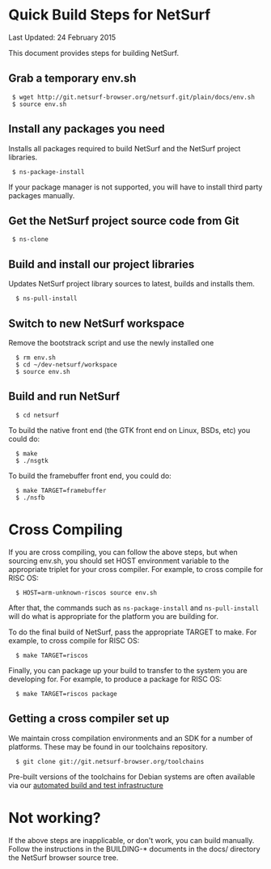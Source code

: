 Quick Build Steps for NetSurf
=============================

Last Updated: 24 February 2015

This document provides steps for building NetSurf.


Grab a temporary env.sh
-----------------------

     $ wget http://git.netsurf-browser.org/netsurf.git/plain/docs/env.sh
     $ source env.sh


Install any packages you need
-----------------------------

Installs all packages required to build NetSurf and the NetSurf project
libraries.

     $ ns-package-install

If your package manager is not supported, you will have to install third
  party packages manually.


Get the NetSurf project source code from Git
--------------------------------------------

     $ ns-clone


Build and install our project libraries
---------------------------------------

Updates NetSurf project library sources to latest, builds and installs them.

      $ ns-pull-install


Switch to new NetSurf workspace
-------------------------------

Remove the bootstrack script and use the newly installed one

      $ rm env.sh
      $ cd ~/dev-netsurf/workspace
      $ source env.sh


Build and run NetSurf
---------------------

      $ cd netsurf

To build the native front end (the GTK front end on Linux, BSDs, etc) you
could do:

      $ make
      $ ./nsgtk

To build the framebuffer front end, you could do:

      $ make TARGET=framebuffer
      $ ./nsfb


Cross Compiling
===============

If you are cross compiling, you can follow the above steps, but when
sourcing env.sh, you should set HOST environment variable to the
appropriate triplet for your cross compiler. For example, to cross
compile for RISC OS:

      $ HOST=arm-unknown-riscos source env.sh

After that, the commands such as `ns-package-install` and
`ns-pull-install` will do what is appropriate for the platform you
are building for.

To do the final build of NetSurf, pass the appropriate TARGET to make.
For example, to cross compile for RISC OS:

      $ make TARGET=riscos

Finally, you can package up your build to transfer to the system you
are developing for.  For example, to produce a package for RISC OS:

      $ make TARGET=riscos package

Getting a cross compiler set up
-------------------------------

We maintain cross compilation environments and an SDK for a number of
platforms.  These may be found in our toolchains repository.

      $ git clone git://git.netsurf-browser.org/toolchains

Pre-built versions of the toolchains for Debian systems are often available
via our [automated build and test infrastructure](http://ci.netsurf-browser.org/builds/toolchains/)


Not working?
============

If the above steps are inapplicable, or don't work, you can build manually.
Follow the instructions in the BUILDING-* documents in the docs/ directory
the NetSurf browser source tree.

